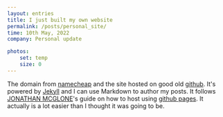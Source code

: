 ```yaml
---
layout: entries
title: I just built my own website
permalink: /posts/personal_site/
time: 10th May, 2022
company: Personal update

photos:
    set: temp
    size: 0
---
```


The domain from [namecheap](https://www.namecheap.com/) and the site hosted on good old [github](https://github.com/). It's powered by [Jekyll](http://jekyllrb.com) and I can use Markdown to author my posts. It follows [JONATHAN MCGLONE](http://jmcglone.com/guides/github-pages/)'s guide on how to host using [github pages](https://pages.github.com/). It actually is a lot easier than I thought it was going to be.